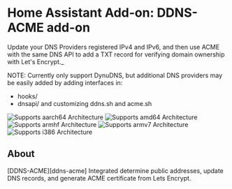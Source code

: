 # Home Assistant Add-on: DDNS-ACME add-on

Update your DNS Providers registered IPv4 and IPv6, and then 
use ACME with the same DNS API to add a TXT record 
for verifying domain ownership with Let's Encrypt._

NOTE: Currently only support DynuDNS, but additional 
DNS providers may be easily added by adding interfaces in:
 - hooks/
 - dnsapi/
and customizing ddns.sh and acme.sh

![Supports aarch64 Architecture][aarch64-shield]
![Supports amd64 Architecture][amd64-shield]
![Supports armhf Architecture][armhf-shield]
![Supports armv7 Architecture][armv7-shield]
![Supports i386 Architecture][i386-shield]

[aarch64-shield]: https://img.shields.io/badge/aarch64-yes-green.svg
[amd64-shield]: https://img.shields.io/badge/amd64-yes-green.svg
[armhf-shield]: https://img.shields.io/badge/armhf-yes-green.svg
[armv7-shield]: https://img.shields.io/badge/armv7-yes-green.svg
[i386-shield]: https://img.shields.io/badge/i386-yes-green.svg



## About

[DDNS-ACME][ddns-acme] Integrated determine public addresses, update DNS records, and generate ACME certificate from Lets Encrypt.